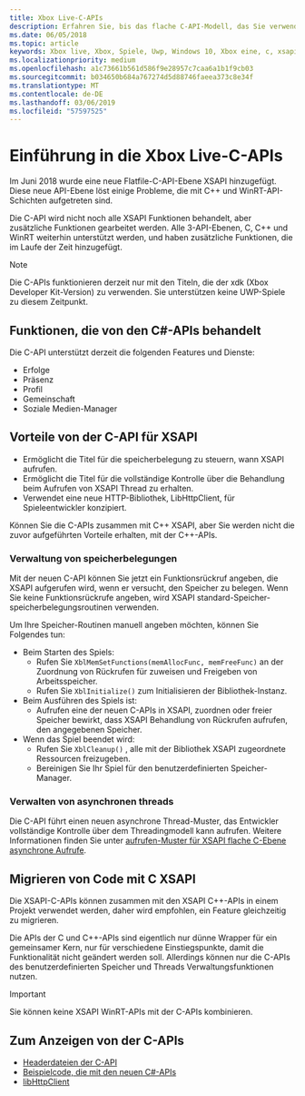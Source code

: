 ```yaml
---
title: Xbox Live-C-APIs
description: Erfahren Sie, bis das flache C-API-Modell, das Sie verwenden können, um die Interaktion mit dem Xbox Live-Dienst.
ms.date: 06/05/2018
ms.topic: article
keywords: Xbox live, Xbox, Spiele, Uwp, Windows 10, Xbox eine, c, xsapi
ms.localizationpriority: medium
ms.openlocfilehash: a1c73661b561d586f9e28957c7caa6a1b1f9cb03
ms.sourcegitcommit: b034650b684a767274d5d88746faeea373c8e34f
ms.translationtype: MT
ms.contentlocale: de-DE
ms.lasthandoff: 03/06/2019
ms.locfileid: "57597525"
---
```

# <a name="introduction-to-the-xbox-live-c-apis"></a>Einführung in die Xbox Live-C-APIs

Im Juni 2018 wurde eine neue Flatfile-C-API-Ebene XSAPI hinzugefügt. Diese neue API-Ebene löst einige Probleme, die mit C++ und WinRT-API-Schichten aufgetreten sind.

Die C-API wird nicht noch alle XSAPI Funktionen behandelt, aber zusätzliche Funktionen gearbeitet werden. Alle 3-API-Ebenen, C, C++ und WinRT weiterhin unterstützt werden, und haben zusätzliche Funktionen, die im Laufe der Zeit hinzugefügt.

> [!NOTE]
> Die C-APIs funktionieren derzeit nur mit den Titeln, die der xdk (Xbox Developer Kit-Version) zu verwenden. Sie unterstützen keine UWP-Spiele zu diesem Zeitpunkt.

## <a name="features-covered-by-the-c-apis"></a>Funktionen, die von den C#-APIs behandelt

Die C-API unterstützt derzeit die folgenden Features und Dienste:

- Erfolge
- Präsenz
- Profil
- Gemeinschaft
- Soziale Medien-Manager

## <a name="benefits-of-the-c-api-for-xsapi"></a>Vorteile von der C-API für XSAPI

- Ermöglicht die Titel für die speicherbelegung zu steuern, wann XSAPI aufrufen.
- Ermöglicht die Titel für die vollständige Kontrolle über die Behandlung beim Aufrufen von XSAPI Thread zu erhalten.
- Verwendet eine neue HTTP-Bibliothek, LibHttpClient, für Spieleentwickler konzipiert.

Können Sie die C-APIs zusammen mit C++ XSAPI, aber Sie werden nicht die zuvor aufgeführten Vorteile erhalten, mit der C++-APIs.

### <a name="managing-memory-allocations"></a>Verwaltung von speicherbelegungen

Mit der neuen C-API können Sie jetzt ein Funktionsrückruf angeben, die XSAPI aufgerufen wird, wenn er versucht, den Speicher zu belegen. Wenn Sie keine Funktionsrückrufe angeben, wird XSAPI standard-Speicher-speicherbelegungsroutinen verwenden.

Um Ihre Speicher-Routinen manuell angeben möchten, können Sie Folgendes tun:

- Beim Starten des Spiels:
  - Rufen Sie `XblMemSetFunctions(memAllocFunc, memFreeFunc)` an der Zuordnung von Rückrufen für zuweisen und Freigeben von Arbeitsspeicher.
  - Rufen Sie `XblInitialize()` zum Initialisieren der Bibliothek-Instanz.  
- Beim Ausführen des Spiels ist:
  - Aufrufen eine der neuen C-APIs in XSAPI, zuordnen oder freier Speicher bewirkt, dass XSAPI Behandlung von Rückrufen aufrufen, den angegebenen Speicher.  
- Wenn das Spiel beendet wird:
  - Rufen Sie `XblCleanup()` , alle mit der Bibliothek XSAPI zugeordnete Ressourcen freizugeben.
  - Bereinigen Sie Ihr Spiel für den benutzerdefinierten Speicher-Manager.

### <a name="managing-asynchronous-threads"></a>Verwalten von asynchronen threads

Die C-API führt einen neuen asynchrone Thread-Muster, das Entwickler vollständige Kontrolle über dem Threadingmodell kann aufrufen. Weitere Informationen finden Sie unter [aufrufen-Muster für XSAPI flache C-Ebene asynchrone Aufrufe](flatc-async-patterns.md).

## <a name="migrating-code-to-use-c-xsapi"></a>Migrieren von Code mit C XSAPI

Die XSAPI-C-APIs können zusammen mit den XSAPI C++-APIs in einem Projekt verwendet werden, daher wird empfohlen, ein Feature gleichzeitig zu migrieren.

Die APIs der C und C++-APIs sind eigentlich nur dünne Wrapper für ein gemeinsamer Kern, nur für verschiedene Einstiegspunkte, damit die Funktionalität nicht geändert werden soll. Allerdings können nur die C-APIs des benutzerdefinierten Speicher und Threads Verwaltungsfunktionen nutzen.

> [!IMPORTANT]
> Sie können keine XSAPI WinRT-APIs mit der C-APIs kombinieren.

## <a name="where-to-view-the-c-apis"></a>Zum Anzeigen von der C-APIs

- [Headerdateien der C-API](https://github.com/Microsoft/xbox-live-api/tree/master/Include/xsapi-c)
- [Beispielcode, die mit den neuen C#-APIs](https://github.com/Microsoft/xbox-live-api/tree/master/InProgressSamples/Social/Xbox/C)
- [libHttpClient](https://github.com/Microsoft/libHttpClient)
